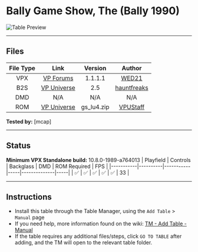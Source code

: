 ﻿# Bally Game Show, The (Bally 1990)

![Table Preview](../../images/vpx-bally-game-show-preview.png)

---

## Files
| File Type | Link | Version | Author |
|:---------:|:----:|:-------:|:------:|
| VPX | [VP Forums](https://www.vpforums.org/index.php?app=downloads&showfile=17768) | 1.1.1.1 | [WED21](https://www.vpforums.org/index.php?s=3de704e3c35f0e5ebfa93740284ec896&showuser=89286) |
| B2S | [VP Universe](https://vpuniverse.com/files/file/10916-the-bally-game-show-bally-1990-b2s-full-dmd/) | 2.5 | [hauntfreaks](https://vpuniverse.com/profile/5216-hauntfreaks/) |
| DMD | N/A | N/A | N/A |
| ROM | [VP Universe](https://vpuniverse.com/files/file/574-game-show-lu-4-europe/) | gs_lu4.zip | [VPUStaff](https://vpuniverse.com/profile/50-vpustaff/) |

**Tested by:** [mcap]

---

## Status 
**Minimum VPX Standalone build:** 10.8.0-1989-a764013
| Playfield | Controls | Backglass | DMD | ROM Required | FPS | 
|-----------|----------|-----------|-----|--------------|-----|
| :white_check_mark: | :white_check_mark: | :white_check_mark: | :white_check_mark: | :white_check_mark: | 33 |

---

## Instructions

- Install this table through the Table Manager, using the `Add Table` > `Manual` page
- If you need help, more information found on the wiki: [TM - Add Table - Manual](https://github.com/LegendsUnchained/vpx-standalone-alp4k/wiki/%5B04%5D-%F0%9F%A7%A1-TM-%E2%80%90-Other-Features#add-table---manual)
- If the table requires any additional files/steps, click `GO TO TABLE` after adding, and the TM will open to the relevant table folder.

